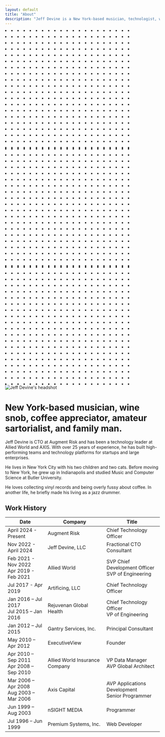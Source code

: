 ```yaml
---
layout: default
title: "About"
description: "Jeff Devine is a New York-based musician, technologist, wine snob, coffee appreciator, amateur sartorialist, and family man."
---
```


<div class="relative overflow-hidden bg-white dark:bg-zinc-800 pt-5">
  <div class="hidden lg:absolute lg:inset-y-0 lg:block lg:h-full lg:w-full lg:[overflow-anchor:none]">
    <div class="relative mx-auto h-full max-w-prose text-lg" aria-hidden="true">
      <svg class="absolute top-12 left-full translate-x-32 transform" width="404" height="384" fill="none" viewBox="0 0 404 384">
        <defs>
          <pattern id="74b3fd99-0a6f-4271-bef2-e80eeafdf357" x="0" y="0" width="20" height="20" patternUnits="userSpaceOnUse">
            <rect x="0" y="0" width="4" height="4" class="text-gray-200" fill="currentColor" />
          </pattern>
        </defs>
        <rect width="404" height="384" fill="url(#74b3fd99-0a6f-4271-bef2-e80eeafdf357)" />
      </svg>
      <svg class="absolute top-1/2 right-full -translate-y-1/2 -translate-x-32 transform" width="404" height="384" fill="none" viewBox="0 0 404 384">
        <defs>
          <pattern id="f210dbf6-a58d-4871-961e-36d5016a0f49" x="0" y="0" width="20" height="20" patternUnits="userSpaceOnUse">
            <rect x="0" y="0" width="4" height="4" class="text-gray-200" fill="currentColor" />
          </pattern>
        </defs>
        <rect width="404" height="384" fill="url(#f210dbf6-a58d-4871-961e-36d5016a0f49)" />
      </svg>
      <svg class="absolute bottom-12 left-full translate-x-32 transform" width="404" height="384" fill="none" viewBox="0 0 404 384">
        <defs>
          <pattern id="d3eb07ae-5182-43e6-857d-35c643af9034" x="0" y="0" width="20" height="20" patternUnits="userSpaceOnUse">
            <rect x="0" y="0" width="4" height="4" class="text-gray-200" fill="currentColor" />
          </pattern>
        </defs>
        <rect width="404" height="384" fill="url(#d3eb07ae-5182-43e6-857d-35c643af9034)" />
      </svg>
    </div>
  </div>
  <div class="relative px-8 lg:px-10">
    <div class="flex justify-center">
      <img class="h-40 w-auto drop-shadow-lg" src="{{ '/assets/images/jeff_devine_head_shot.png' | relative_url }}" alt="Jeff Devine's headshot">
    </div>
    <div class="mx-auto max-w-prose text-lg mt-5">
      <h1>
        <span class="mt-2 block text-center text-2xl font-bold leading-8 tracking-tight text-sky-600 dark:text-gray-200 sm:text-3xl">New York-based musician, wine snob, coffee appreciator, amateur sartorialist, and family man.</span>
      </h1>
    </div>
    <div class="prose prose-lg prose-sky mx-auto mt-6 text-gray-500 dark:text-gray-100">
      <p>Jeff Devine is CTO at Augment Risk and has been a technology leader at Allied World and AXIS. With over 25 years of experience, he has built high-performing teams and technology platforms for startups and large enterprises.</p>
      <p>He lives in New York City with his two children and two cats. Before moving to New York, he grew up in Indianapolis and studied Music and Computer Science at Butler University.</p>
      <p>He loves collecting vinyl records and being overly fussy about coffee. In another life, he briefly made his living as a jazz drummer.</p>
    </div>
    <div class="mx-auto max-w-prose text-lg mt-10">
      <h2>
        <span class="mt-5 block text-center text-xl font-bold leading-8 tracking-tight text-sky-600 dark:text-gray-100 sm:text-xl">Work History</span>
      </h2>
    </div>
    <div class="relative overflow-x-auto shadow-md prose prose-lg mx-auto mt-5 mb-10 text-gray-500 dark:text-gray-400 sm:rounded-lg">
      <table class="w-full text-sm text-left text-gray-500 dark:text-gray-400">
          <thead class="text-xs text-gray-700 bg-gray-50 dark:bg-zinc-900 dark:border-gray-600">
            <tr>
              <th scope="col" class="py-3.5 pl-4 pr-3 text-left text-sm font-semibold text-gray-900 dark:text-gray-300 sm:pl-3">Date</th>
              <th scope="col" class="px-3 py-3.5 text-left text-sm font-semibold text-gray-900 dark:text-gray-300">Company</th>
              <th scope="col" class="px-3 py-3.5 text-left text-sm font-semibold text-gray-900 dark:text-gray-300">Title</th>
            </tr>
          </thead>
          <tbody>
          <tr class="bg-white dark:bg-zinc-800 dark:border-gray-600">
            <td class="whitespace-nowrap py-4 pl-4 pr-3 text-sm text-gray-500 dark:text-gray-200 sm:pl-3">April  2024 - Present</td>
            <td class="whitespace-nowrap px-3 py-4 text-sm font-medium text-gray-900 dark:text-gray-200">Augment Risk</td>
            <td class="whitespace-nowrap px-3 py-4 text-sm text-gray-500 dark:text-gray-200">Chief Technology Officer</td>
          </tr>
          <tr class="bg-white dark:bg-zinc-800 dark:border-gray-600">
            <td class="whitespace-nowrap py-4 pl-4 pr-3 text-sm text-gray-500 dark:text-gray-200 sm:pl-3">Nov 2022 - April 2024</td>
            <td class="whitespace-nowrap px-3 py-4 text-sm font-medium text-gray-900 dark:text-gray-200">Jeff Devine, LLC</td>
            <td class="whitespace-nowrap px-3 py-4 text-sm text-gray-500 dark:text-gray-200">Fractional CTO Consultant</td>
          </tr>
          <tr class="bg-gray-50 dark:bg-zinc-900 dark:border-gray-600">
            <td class="whitespace-nowrap py-4 pl-4 pr-3 text-sm text-gray-500 dark:text-gray-200 sm:pl-3">Feb 2021 - Nov 2022<br>Apr 2019 - Feb 2021</td>
            <td class="whitespace-nowrap px-3 py-4 text-sm font-medium text-gray-900 dark:text-gray-200">Allied World</td>
            <td class="whitespace-nowrap px-3 py-4 text-sm text-gray-500 dark:text-gray-200">SVP Chief Development Officer<br>SVP of Engineering</td>
          </tr>
          <tr class="bg-white dark:bg-zinc-800 dark:border-gray-600">
            <td class="whitespace-nowrap py-4 pl-4 pr-3 text-sm text-gray-500 dark:text-gray-200 sm:pl-3">Jul 2017 - Apr 2019</td>
            <td class="whitespace-nowrap px-3 py-4 text-sm font-medium text-gray-900 dark:text-gray-200">Artificing, LLC</td>
            <td class="whitespace-nowrap px-3 py-4 text-sm text-gray-500 dark:text-gray-200">Chief Technology Officer</td>
          </tr>
          <tr class="bg-gray-50 dark:bg-zinc-900 dark:border-gray-600">
            <td class="whitespace-nowrap py-4 pl-4 pr-3 text-sm text-gray-500 dark:text-gray-200 sm:pl-3">Jan 2016 – Jul 2017<br>Jul 2015 – Jan 2016</td>
            <td class="whitespace-nowrap px-3 py-4 text-sm font-medium text-gray-900 dark:text-gray-200">Rejuvenan Global Health</td>
            <td class="whitespace-nowrap px-3 py-4 text-sm text-gray-500 dark:text-gray-200">Chief Technology Officer<br>VP of Engineering</td>
          </tr>
          <tr class="bg-white dark:bg-zinc-800 dark:border-gray-600">
            <td class="whitespace-nowrap py-4 pl-4 pr-3 text-sm text-gray-500 dark:text-gray-200 sm:pl-3">Jan 2012 – Jul 2015</td>
            <td class="whitespace-nowrap px-3 py-4 text-sm font-medium text-gray-900 dark:text-gray-200">Gantry Services, Inc.</td>
            <td class="whitespace-nowrap px-3 py-4 text-sm text-gray-500 dark:text-gray-200">Principal Consultant</td>
          </tr>
          <tr class="bg-gray-50 dark:bg-zinc-900 dark:border-gray-600">
            <td class="whitespace-nowrap py-4 pl-4 pr-3 text-sm text-gray-500 dark:text-gray-200 sm:pl-3">May 2010 – Apr 2012</td>
            <td class="whitespace-nowrap px-3 py-4 text-sm font-medium text-gray-900 dark:text-gray-200">ExecutiveView</td>
            <td class="whitespace-nowrap px-3 py-4 text-sm text-gray-500 dark:text-gray-200">Founder</td>
          </tr>
          <tr class="bg-white dark:bg-zinc-800 dark:border-gray-600">
            <td class="whitespace-nowrap py-4 pl-4 pr-3 text-sm text-gray-500 dark:text-gray-200 sm:pl-3">Apr 2010 – Sep 2011<br>Apr 2008 – Sep 2010</td>
            <td class="whitespace-nowrap px-3 py-4 text-sm font-medium text-gray-900 dark:text-gray-200">Allied World Insurance Company</td>
            <td class="whitespace-nowrap px-3 py-4 text-sm text-gray-500 dark:text-gray-200">VP Data Manager<br>AVP Global Architect</td>
          </tr>
          <tr class="bg-gray-50 dark:bg-zinc-900 dark:border-gray-600">
            <td class="whitespace-nowrap py-4 pl-4 pr-3 text-sm text-gray-500 dark:text-gray-200 sm:pl-3">Mar 2006 – Apr 2008<br>Aug 2003 – Mar 2006</td>
            <td class="whitespace-nowrap px-3 py-4 text-sm font-medium text-gray-900 dark:text-gray-200">Axis Capital</td>
            <td class="whitespace-nowrap px-3 py-4 text-sm text-gray-500 dark:text-gray-200">AVP Applications Development<br>Senior Programmer</td>
          </tr>
          <tr class="bg-white dark:bg-zinc-800 dark:border-gray-600">
            <td class="whitespace-nowrap py-4 pl-4 pr-3 text-sm text-gray-500 dark:text-gray-200 sm:pl-3">Jun 1999 – Aug 2003</td>
            <td class="whitespace-nowrap px-3 py-4 text-sm font-medium text-gray-900 dark:text-gray-200">nSIGHT MEDIA</td>
            <td class="whitespace-nowrap px-3 py-4 text-sm text-gray-500 dark:text-gray-200">Programmer</td>
          </tr>
          <tr class="bg-gray-50 dark:bg-zinc-900 dark:border-gray-600">
            <td class="whitespace-nowrap py-4 pl-4 pr-3 text-sm text-gray-500 dark:text-gray-200 sm:pl-3">Jul 1996 – Jun 1999</td>
            <td class="whitespace-nowrap px-3 py-4 text-sm font-medium text-gray-900 dark:text-gray-200">Premium Systems, Inc.</td>
            <td class="whitespace-nowrap px-3 py-4 text-sm text-gray-500 dark:text-gray-200">Web Developer</td>
          </tr>
        </tbody>
      </table>
    </div>
  </div>
</div>
